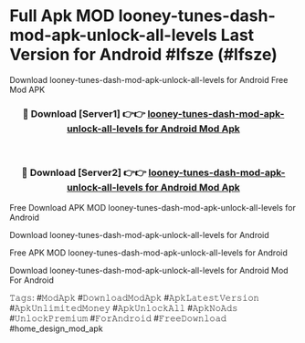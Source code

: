 # Full Apk MOD looney-tunes-dash-mod-apk-unlock-all-levels Last Version for Android #lfsze (#lfsze)
Download looney-tunes-dash-mod-apk-unlock-all-levels for Android Free Mod APK

<div align="center">
<h3>🔴 Download [Server1] 👉👉 <a href="https://apps.libra.edu.pl?title=looney-tunes-dash-mod-apk-unlock-all-levels&ref=18F">looney-tunes-dash-mod-apk-unlock-all-levels for Android Mod Apk</a></h3><br>

<h3>🔴 Download [Server2] 👉👉 <a href="https://apps.libra.edu.pl?title=looney-tunes-dash-mod-apk-unlock-all-levels&ref=18F">looney-tunes-dash-mod-apk-unlock-all-levels for Android Mod Apk</a></h3>
</div>


Free Download APK MOD looney-tunes-dash-mod-apk-unlock-all-levels for Android

Download looney-tunes-dash-mod-apk-unlock-all-levels for Android 

Free APK MOD looney-tunes-dash-mod-apk-unlock-all-levels for Android 

Download looney-tunes-dash-mod-apk-unlock-all-levels for Android Mod For Android

𝚃𝚊𝚐𝚜: #𝙼𝚘𝚍𝙰𝚙𝚔 #𝙳𝚘𝚠𝚗𝚕𝚘𝚊𝚍𝙼𝚘𝚍𝙰𝚙𝚔 #𝙰𝚙𝚔𝙻𝚊𝚝𝚎𝚜𝚝𝚅𝚎𝚛𝚜𝚒𝚘𝚗 #𝙰𝚙𝚔𝚄𝚗𝚕𝚒𝚖𝚒𝚝𝚎𝚍𝙼𝚘𝚗𝚎𝚢 #𝙰𝚙𝚔𝚄𝚗𝚕𝚘𝚌𝚔𝙰𝚕𝚕 #𝙰𝚙𝚔𝙽𝚘𝙰𝚍𝚜 #𝚄𝚗𝚕𝚘𝚌𝚔𝙿𝚛𝚎𝚖𝚒𝚞𝚖 #𝙵𝚘𝚛𝙰𝚗𝚍𝚛𝚘𝚒𝚍 #𝙵𝚛𝚎𝚎𝙳𝚘𝚠𝚗𝚕𝚘𝚊𝚍 #home_design_mod_apk